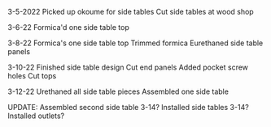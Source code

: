 3-5-2022
Picked up okoume for side tables
Cut side tables at wood shop

3-6-22
Formica'd one side table top

3-8-22
Formica's one side table top
Trimmed formica
Eurethaned side table panels

3-10-22
Finished side table design
Cut end panels
Added pocket screw holes
Cut tops

3-12-22
Urethaned all side table pieces
Assembled one side table

UPDATE:
Assembled second side table 3-14?
Installed side tables 3-14?
Installed outlets?




